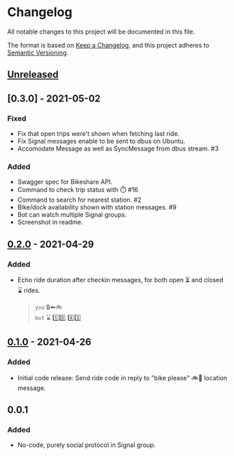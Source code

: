 # Changelog
All notable changes to this project will be documented in this file.

The format is based on [Keep a Changelog](https://keepachangelog.com/en/1.0.0/),
and this project adheres to [Semantic Versioning](https://semver.org/spec/v2.0.0.html).

## [Unreleased]

## [0.3.0] - 2021-05-02
### Fixed
- Fix that open trips were't shown when fetching last ride.
- Fix Signal messages enable to be sent to dbus on Ubuntu.
- Accomodate Message as well as SyncMessage from dbus stream. #3

### Added
- Swagger spec for Bikeshare API.
- Command to check trip status with :stopwatch: #16
- Command to search for nearest station. #2
- Bike/dock availability shown with station messages. #9
- Bot can watch multiple Signal groups.
- Screenshot in readme.

## [0.2.0] - 2021-04-29
### Added
- Echo ride duration after checkin messages, for both open
  :hourglass_flowing_sand: and closed :hourglass: rides.
    > `you` :lock::arrow_left::bike:  
    > `bot` :hourglass: :one::zero: :four::three:

## [0.1.0] - 2021-04-26
### Added
- Initial code release: Send ride code in reply to "bike please" :bike::pray: location message.

## 0.0.1
### Added
- No-code, purely social protocol in Signal group.

<!-- Links -->
   [Unreleased]: https://github.com/patcon/bikebikeshareshare-bot/compare/v0.3.0...HEAD
   [0.2.0]: https://github.com/patcon/bikebikeshareshare-bot/compare/v0.2.0...v0.3.0
   [0.2.0]: https://github.com/patcon/bikebikeshareshare-bot/compare/v0.1.0...v0.2.0
   [0.1.0]: https://github.com/patcon/bikebikeshareshare-bot/releases/tag/v0.1.0
